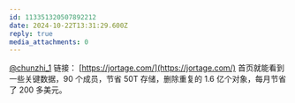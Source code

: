 ```yaml
---
id: 113351320507892212
date: 2024-10-22T13:31:29.600Z
reply: true
media_attachments: 0
---
```


[@chunzhi_1](https://hi.moe.tips/@chunzhi_1) 链接： [https://jortage.com/](https://jortage.com/) 首页就能看到一些关键数据，90 个成员，节省 50T 存储，删除重复的 1.6 亿个对象，每月节省了 200 多美元。

